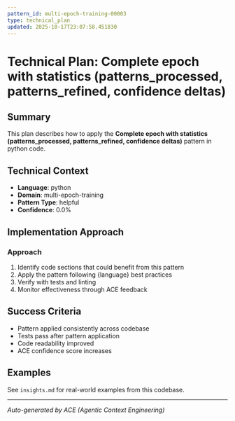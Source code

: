 ```yaml
---
pattern_id: multi-epoch-training-00003
type: technical_plan
updated: 2025-10-17T23:07:58.451830
---
```

# Technical Plan: Complete epoch with statistics (patterns_processed, patterns_refined, confidence deltas)

## Summary

This plan describes how to apply the **Complete epoch with statistics (patterns_processed, patterns_refined, confidence deltas)** pattern in python code.

## Technical Context

- **Language**: python
- **Domain**: multi-epoch-training
- **Pattern Type**: helpful
- **Confidence**: 0.0%

## Implementation Approach

### Approach

1. Identify code sections that could benefit from this pattern
2. Apply the pattern following {language} best practices
3. Verify with tests and linting
4. Monitor effectiveness through ACE feedback

## Success Criteria

- Pattern applied consistently across codebase
- Tests pass after pattern application
- Code readability improved
- ACE confidence score increases

## Examples

See `insights.md` for real-world examples from this codebase.

---

*Auto-generated by ACE (Agentic Context Engineering)*
